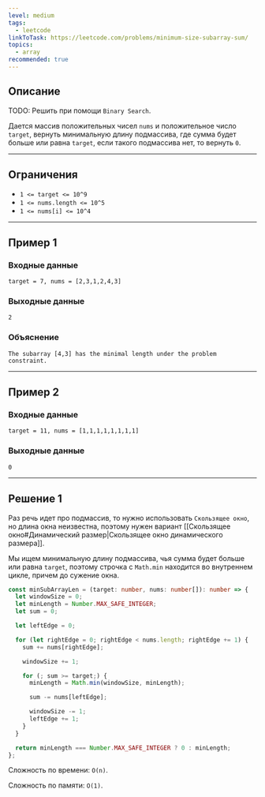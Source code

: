```yaml
---
level: medium
tags:
  - leetcode
linkToTask: https://leetcode.com/problems/minimum-size-subarray-sum/
topics:
  - array
recommended: true
---
```

## Описание

TODO: Решить при помощи `Binary Search`.

Дается массив положительных чисел `nums` и положительное число `target`, вернуть минимальную длину подмассива, где сумма будет больше или равна `target`, если такого подмассива нет, то вернуть `0`.

---
## Ограничения

- `1 <= target <= 10^9`
- `1 <= nums.length <= 10^5`
- `1 <= nums[i] <= 10^4`

---
## Пример 1

### Входные данные

```
target = 7, nums = [2,3,1,2,4,3]
```
### Выходные данные

```
2
```
### Объяснение

```
The subarray [4,3] has the minimal length under the problem constraint.
```

---
## Пример 2

### Входные данные

```
target = 11, nums = [1,1,1,1,1,1,1,1]
```
### Выходные данные

```
0
```

---
## Решение 1

Раз речь идет про подмассив, то нужно использовать `Скользящее окно`, но длина окна неизвестна, поэтому нужен вариант [[Скользящее окно#Динамический размер|Скользящее окно динамического размера]].

Мы ищем минимальную длину подмассива, чья сумма будет больше или равна `target`, поэтому строчка с `Math.min` находится во внутреннем цикле, причем до сужение окна.

```typescript
const minSubArrayLen = (target: number, nums: number[]): number => {
  let windowSize = 0;
  let minLength = Number.MAX_SAFE_INTEGER;
  let sum = 0;

  let leftEdge = 0;

  for (let rightEdge = 0; rightEdge < nums.length; rightEdge += 1) {
    sum += nums[rightEdge];

    windowSize += 1;

    for (; sum >= target;) {
      minLength = Math.min(windowSize, minLength);

      sum -= nums[leftEdge];

      windowSize -= 1;
      leftEdge += 1;
    }
  }

  return minLength === Number.MAX_SAFE_INTEGER ? 0 : minLength;
};
```

Сложность по времени: `O(n)`.

Сложность по памяти: `O(1)`.